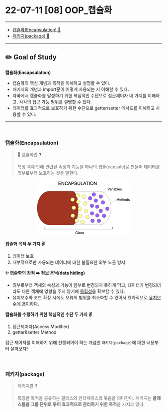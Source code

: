 # 22-07-11 [08] OOP_캡슐화

---

- [캡슐화(Encapsulation) 💊](#캡슐화encapsulation) 
- [패키지(package) 📁](#패키지package)

---

## ✏️ Goal of Study

**캡슐화(Encapsulation)**

- 캡슐화의 핵심 개념과 목적을 이해하고 설명할 수 있다.
- 패키지의 개념과 import문이 어떻게 사용되는 지 이해할 수 있다.
- 자바에서 캡슐화를 달성하기 위핸 핵심적인 수단으로 접근제어자 네 가지를 이해하고, 각각의 접근 가능 범위를 설명할 수 있다.
- 데이터를 효과적으로 보호하기 위한 수단으로 getter/setter 메서드를 이해하고 사용할 수 있다.

---

<br>

### **캡슐화(Encapsulation)**

> 💊 캡슐화란 ❓
> 
> 특정 객체 안에 관련된 속성과 기능을 하나의 캡슐(capsule)로 만들어 데이터를 외부로부터 보호하는 것을 말한다.

<p align="center"><img src="../images/BootCamp/Section01/[08]/encapsulation.png" width=60% height=20%></p>

**캡슐화 목적 두 가지 ✌️**
1. 데이터 보호
2. 내부적으로만 사용되는 데이터에 대한 불필요한 외부 노출 방지

**✨ 캡슐화의 장점 ➡️ 정보 은닉(data hiding)**

- 외부로부터 객체의 속성과 기능이 함부로 변경되지 못하게 막고, 데이터가 변경되더라도 다른 객체에 영향을 주지 않기에 <u>독립성</u>을 확보할 수 있다.
- 유지보수와 코드 확장 시에도 오류의 범위를 최소화할 수 있어서 효과적으로 <u>유지보수에 용이하다.</U>

**캡슐화를 수행하기 위한 핵심적인 수단 두 가지 ✌️**
1. 접근제어자(Access Modifier)
2. getter&setter Method

접근 제어자를 이해하기 위해 선행되어야 하는 개념인 `패키지(package)`에 대한 내용부터 살펴보자❗️

<br>

### **패키지(package)**

> 패키지란 ❓
> 
> 특정한 목적을 공유하는 클래스와 인터페이스의 묶음을 의미한다. 패키지는 **클래스들을 그룹 단위로 묶어 효과적으로 관리하기 위한 목적**을 가지고 있다.

